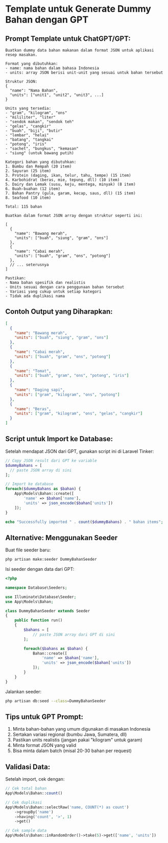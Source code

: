 # Template untuk Generate Dummy Bahan dengan GPT

## Prompt Template untuk ChatGPT/GPT:

```
Buatkan dummy data bahan makanan dalam format JSON untuk aplikasi resep masakan. 

Format yang dibutuhkan:
- name: nama bahan dalam bahasa Indonesia
- units: array JSON berisi unit-unit yang sesuai untuk bahan tersebut

Struktur JSON:
{
  "name": "Nama Bahan",
  "units": ["unit1", "unit2", "unit3", ...]
}

Units yang tersedia:
- "gram", "kilogram", "ons"
- "mililiter", "liter" 
- "sendok makan", "sendok teh"
- "gelas", "cangkir"
- "buah", "biji", "butir"
- "lembar", "helai"
- "batang", "tangkai"
- "potong", "iris"
- "sachet", "bungkus", "kemasan"
- "siung" (untuk bawang putih)

Kategori bahan yang dibutuhkan:
1. Bumbu dan Rempah (20 item)
2. Sayuran (25 item) 
3. Protein (daging, ikan, telur, tahu, tempe) (15 item)
4. Karbohidrat (beras, mie, tepung, dll) (10 item)
5. Dairy dan Lemak (susu, keju, mentega, minyak) (8 item)
6. Buah-buahan (12 item)
7. Bahan Pantry (gula, garam, kecap, saus, dll) (15 item)
8. Seafood (10 item)

Total: 115 bahan

Buatkan dalam format JSON array dengan struktur seperti ini:

[
  {
    "name": "Bawang merah",
    "units": ["buah", "siung", "gram", "ons"]
  },
  {
    "name": "Cabai merah", 
    "units": ["buah", "gram", "ons", "potong"]
  },
  // ... seterusnya
]

Pastikan:
- Nama bahan spesifik dan realistis
- Units sesuai dengan cara penggunaan bahan tersebut
- Variasi yang cukup untuk setiap kategori
- Tidak ada duplikasi nama
```

## Contoh Output yang Diharapkan:

```json
[
  {
    "name": "Bawang merah",
    "units": ["buah", "siung", "gram", "ons"]
  },
  {
    "name": "Cabai merah",
    "units": ["buah", "gram", "ons", "potong"]
  },
  {
    "name": "Tomat",
    "units": ["buah", "gram", "ons", "potong", "iris"]
  },
  {
    "name": "Daging sapi",
    "units": ["gram", "kilogram", "ons", "potong"]
  },
  {
    "name": "Beras",
    "units": ["gram", "kilogram", "ons", "gelas", "cangkir"]
  }
]
```

## Script untuk Import ke Database:

Setelah mendapat JSON dari GPT, gunakan script ini di Laravel Tinker:

```php
// Copy JSON result dari GPT ke variable
$dummyBahans = [
  // paste JSON array di sini
];

// Import ke database
foreach($dummyBahans as $bahan) {
    App\Models\Bahan::create([
        'name' => $bahan['name'],
        'units' => json_encode($bahan['units'])
    ]);
}

echo "Successfully imported " . count($dummyBahans) . " bahan items";
```

## Alternative: Menggunakan Seeder

Buat file seeder baru:
```bash
php artisan make:seeder DummyBahanSeeder
```

Isi seeder dengan data dari GPT:
```php
<?php

namespace Database\Seeders;

use Illuminate\Database\Seeder;
use App\Models\Bahan;

class DummyBahanSeeder extends Seeder
{
    public function run()
    {
        $bahans = [
            // paste JSON array dari GPT di sini
        ];

        foreach($bahans as $bahan) {
            Bahan::create([
                'name' => $bahan['name'],
                'units' => json_encode($bahan['units'])
            ]);
        }
    }
}
```

Jalankan seeder:
```bash
php artisan db:seed --class=DummyBahanSeeder
```

## Tips untuk GPT Prompt:

1. Minta bahan-bahan yang umum digunakan di masakan Indonesia
2. Sertakan variasi regional (bumbu Jawa, Sumatera, dll)
3. Pastikan units realistis (jangan pakai "kilogram" untuk garam)
4. Minta format JSON yang valid
5. Bisa minta dalam batch (misal 20-30 bahan per request)

## Validasi Data:

Setelah import, cek dengan:
```php
// Cek total bahan
App\Models\Bahan::count()

// Cek duplikasi
App\Models\Bahan::selectRaw('name, COUNT(*) as count')
    ->groupBy('name')
    ->having('count', '>', 1)
    ->get()

// Cek sample data
App\Models\Bahan::inRandomOrder()->take(5)->get(['name', 'units'])
```
